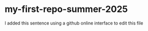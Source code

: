 # my-first-repo-summer-2025


I added this sentence using a github online interface to edit this file
